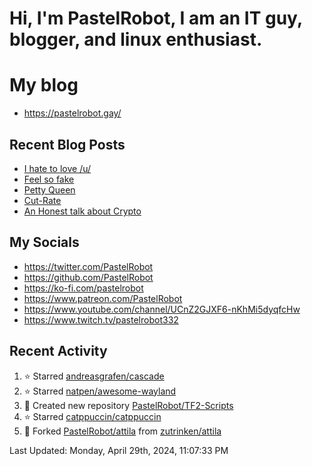 # Hi, I'm PastelRobot, I am an IT guy, blogger, and linux enthusiast.

# My blog
- https://pastelrobot.gay/
## Recent Blog Posts
<!-- BLOG-POST-LIST:START -->
- [I hate to love /u/](https://pastelrobot.gay/i-hate-to-love-u/)
- [Feel so fake](https://pastelrobot.gay/feel-so-fake/)
- [Petty Queen](https://pastelrobot.gay/petty-queen/)
- [Cut-Rate](https://pastelrobot.gay/cut-rate/)
- [An Honest talk about Crypto](https://pastelrobot.gay/an-honest-talk-about-crypto/)
<!-- BLOG-POST-LIST:END -->
## My Socials

- https://twitter.com/PastelRobot
- https://github.com/PastelRobot
- https://ko-fi.com/pastelrobot
- https://www.patreon.com/PastelRobot
- https://www.youtube.com/channel/UCnZ2GJXF6-nKhMi5dyqfcHw
- https://www.twitch.tv/pastelrobot332

## Recent Activity
<!--RECENT_ACTIVITY:start-->
1. ⭐ Starred [andreasgrafen/cascade](https://github.com/andreasgrafen/cascade)
2. ⭐ Starred [natpen/awesome-wayland](https://github.com/natpen/awesome-wayland)
3. 📔 Created new repository [PastelRobot/TF2-Scripts](https://github.com/PastelRobot/TF2-Scripts)
4. ⭐ Starred [catppuccin/catppuccin](https://github.com/catppuccin/catppuccin)
5. 🔱 Forked [PastelRobot/attila](https://github.com/PastelRobot/attila) from [zutrinken/attila](https://github.com/zutrinken/attila)
<!--RECENT_ACTIVITY:end-->

<!--RECENT_ACTIVITY:last_update-->
Last Updated: Monday, April 29th, 2024, 11:07:33 PM
<!--RECENT_ACTIVITY:last_update_end-->
